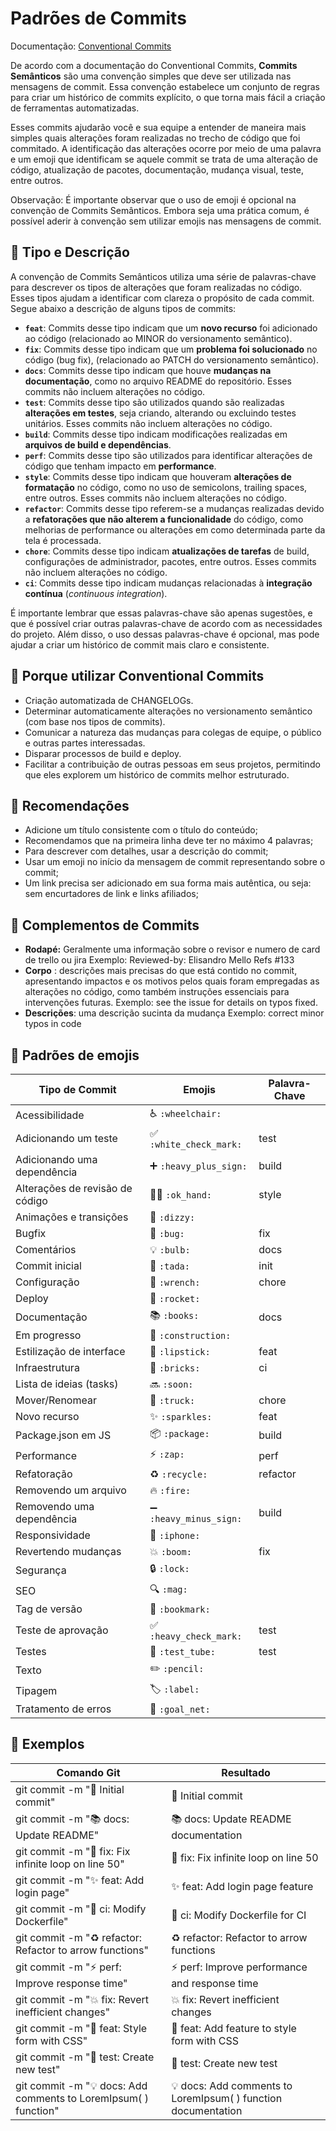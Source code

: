 # Padrões de Commits

Documentação: [Conventional Commits](https://www.conventionalcommits.org/en/v1.0.0/)

De acordo com a documentação do Conventional Commits, **Commits Semânticos** são uma convenção simples que deve ser utilizada nas mensagens de commit. Essa convenção estabelece um conjunto de regras para criar um histórico de commits explícito, o que torna mais fácil a criação de ferramentas automatizadas.

Esses commits ajudarão você e sua equipe a entender de maneira mais simples quais alterações foram realizadas no trecho de código que foi commitado. A identificação das alterações ocorre por meio de uma palavra e um emoji que identificam se aquele commit se trata de uma alteração de código, atualização de pacotes, documentação, mudança visual, teste, entre outros.

Observação: É importante observar que o uso de emoji é opcional na convenção de Commits Semânticos. Embora seja uma prática comum, é possível aderir à convenção sem utilizar emojis nas mensagens de commit.

## 💬 Tipo e Descrição

A convenção de Commits Semânticos utiliza uma série de palavras-chave para descrever os tipos de alterações que foram realizadas no código. Esses tipos ajudam a identificar com clareza o propósito de cada commit. Segue abaixo a descrição de alguns tipos de commits:

- **`feat`**: Commits desse tipo indicam que um **novo recurso** foi adicionado ao código (relacionado ao MINOR do versionamento semântico).
- **`fix`**: Commits desse tipo indicam que um **problema foi solucionado** no código (bug fix), (relacionado ao PATCH do versionamento semântico).
- **`docs`**: Commits desse tipo indicam que houve **mudanças na documentação**, como no arquivo README do repositório. Esses commits não incluem alterações no código.
- **`test`**: Commits desse tipo são utilizados quando são realizadas **alterações em testes**, seja criando, alterando ou excluindo testes unitários. Esses commits não incluem alterações no código.
- **`build`**: Commits desse tipo indicam modificações realizadas em **arquivos de build e dependências**.
- **`perf`**: Commits desse tipo são utilizados para identificar alterações de código que tenham impacto em **performance**.
- **`style`**: Commits desse tipo indicam que houveram **alterações de formatação** no código, como no uso de semicolons, trailing spaces, entre outros. Esses commits não incluem alterações no código.
- **`refactor`**: Commits desse tipo referem-se a mudanças realizadas devido a **refatorações que não alterem a funcionalidade** do código, como melhorias de performance ou alterações em como determinada parte da tela é processada.
- **`chore`**: Commits desse tipo indicam **atualizações de tarefas** de build, configurações de administrador, pacotes, entre outros. Esses commits não incluem alterações no código.
- **`ci`**: Commits desse tipo indicam mudanças relacionadas à **integração contínua** (*continuous integration*).

É importante lembrar que essas palavras-chave são apenas sugestões, e que é possível criar outras palavras-chave de acordo com as necessidades do projeto. Além disso, o uso dessas palavras-chave é opcional, mas pode ajudar a criar um histórico de commit mais claro e consistente.

## 🎯 **Porque utilizar Conventional Commits**

- Criação automatizada de CHANGELOGs.
- Determinar automaticamente alterações no versionamento semântico (com base nos tipos de commits).
- Comunicar a natureza das mudanças para colegas de equipe, o público e outras partes interessadas.
- Disparar processos de build e deploy.
- Facilitar a contribuição de outras pessoas em seus projetos, permitindo que eles explorem um histórico de commits melhor estruturado.

## 🏅 Recomendações

- Adicione um título consistente com o título do conteúdo;
- Recomendamos que na primeira linha deve ter no máximo 4 palavras;
- Para descrever com detalhes, usar a descrição do commit;
- Usar um emoji no início da mensagem de commit representando sobre o commit;
- Um link precisa ser adicionado em sua forma mais autêntica, ou seja: sem encurtadores de link e links afiliados;

## 🍧 Complementos de Commits

- **Rodapé:** Geralmente uma informação sobre o revisor e numero de card de trello ou jira
Exemplo: Reviewed-by: Elisandro Mello Refs #133
- **Corpo** : descrições mais precisas do que está contido no commit, apresentando impactos e os motivos pelos quais foram empregadas as alterações no código, como também instruções essenciais para intervenções futuras.
Exemplo: see the issue for details on typos fixed.
- **Descrições**: uma descrição sucinta da mudança
Exemplo: correct minor typos in code

## 📌 **Padrões de emojis**

| Tipo de Commit | Emojis | Palavra-Chave |
| --- | --- | --- |
| Acessibilidade | ♿ `:wheelchair:` |  |
| Adicionando um teste | ✅ `:white_check_mark:` | test |
| Adicionando uma dependência | ➕ `:heavy_plus_sign:` | build |
| Alterações de revisão de código | 👌🏾 `:ok_hand:` | style |
| Animações e transições | 💫 `:dizzy:` |  |
| Bugfix | 🐛 `:bug:` | fix |
| Comentários | 💡 `:bulb:` | docs |
| Commit inicial | 🎉 `:tada:` | init |
| Configuração | 🔧 `:wrench:` | chore |
| Deploy | 🚀 `:rocket:`  |  |
| Documentação | 📚 `:books:` | docs |
| Em progresso | 🚧 `:construction:` |  |
| Estilização de interface | 💄 `:lipstick:` | feat |
| Infraestrutura | 🧱 `:bricks:` | ci |
| Lista de ideias (tasks) | 🔜 `:soon:` |  |
| Mover/Renomear | 🚛 `:truck:` | chore |
| Novo recurso | ✨ `:sparkles:` | feat |
| Package.json em JS | 📦 `:package:` | build |
| Performance | ⚡ `:zap:` | perf |
| Refatoração | ♻️ `:recycle:` | refactor |
| Removendo um arquivo | 🔥 `:fire:` |  |
| Removendo uma dependência | ➖ `:heavy_minus_sign:` | build |
| Responsividade | 📱 `:iphone:` |  |
| Revertendo mudanças | 💥 `:boom:` | fix |
| Segurança | 🔒 `:lock:` |  |
| SEO | 🔍 `:mag:`  |  |
| Tag de versão | 📑 `:bookmark:` |  |
| Teste de aprovação | ✅ `:heavy_check_mark:` | test |
| Testes | 🧪 `:test_tube:` | test |
| Texto | ✏️ `:pencil:` |  |
| Tipagem | 🏷️ `:label:` |  |
| Tratamento de erros | 🥅 `:goal_net:` |  |

## **🔆 Exemplos**

| Comando Git | Resultado |
| --- | --- |
| git commit -m ":tada: Initial commit" | 🎉 Initial commit |
| git commit -m ":books: docs: Update README" | 📚 docs: Update README documentation |
| git commit -m ":bug: fix: Fix infinite loop on line 50" | 🐛 fix: Fix infinite loop on line 50 |
| git commit -m ":sparkles: feat: Add login page" | ✨ feat: Add login page feature |
| git commit -m ":bricks: ci: Modify Dockerfile" | 🧱 ci: Modify Dockerfile for CI |
| git commit -m ":recycle: refactor: Refactor to arrow functions" | ♻️ refactor: Refactor to arrow functions |
| git commit -m ":zap: perf: Improve response time" | ⚡ perf: Improve performance and response time |
| git commit -m ":boom: fix: Revert inefficient changes" | 💥 fix: Revert inefficient changes |
| git commit -m ":lipstick: feat: Style form with CSS" | 💄 feat: Add feature to style form with CSS |
| git commit -m ":test_tube: test: Create new test" | 🧪 test: Create new test |
| git commit -m ":bulb: docs: Add comments to LoremIpsum( ) function" | 💡 docs: Add comments to LoremIpsum( ) function documentation |
